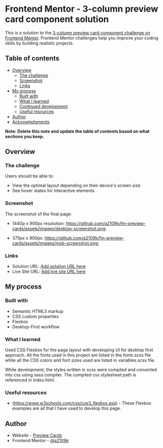 # Frontend Mentor - 3-column preview card component solution

This is a solution to the [3-column preview card component challenge on Frontend Mentor](https://www.frontendmentor.io/challenges/3column-preview-card-component-pH92eAR2-). Frontend Mentor challenges help you improve your coding skills by building realistic projects. 

## Table of contents

- [Overview](#overview)
  - [The challenge](#the-challenge)
  - [Screenshot](#screenshot)
  - [Links](#links)
- [My process](#my-process)
  - [Built with](#built-with)
  - [What I learned](#what-i-learned)
  - [Continued development](#continued-development)
  - [Useful resources](#useful-resources)
- [Author](#author)
- [Acknowledgments](#acknowledgments)

**Note: Delete this note and update the table of contents based on what sections you keep.**

## Overview

### The challenge

Users should be able to:

- View the optimal layout depending on their device's screen size
- See hover states for interactive elements

### Screenshot

The screenshot of the final page: 

- 1440p x 900px resolution:
https://github.com/a2109k/fm-preview-cards/assets/images/desktop-screenshot.png;

- 375px x 900px: 
https://github.com/a2109k/fm-preview-cards/assets/images/mob-screenshot.png;


### Links

- Solution URL: [Add solution URL here](https://github.com/a2109k/fm-preview-cards)
- Live Site URL: [Add live site URL here](https://a2109k.github.io/fm-preview-cards)

## My process

### Built with

- Semantic HTML5 markup
- CSS custom properties
- Flexbox
- Desktop-First workflow

### What I learned

Used CSS Flexbox for the page layout with developing UI for desktop first approach. All the fonts used in this project are listed in the fonts.scss file while all the CSS colors and font sizes used are listed in variables.scss file.

While development, the styles written in scss were compiled and converted into css using sass compiler. The compiled css stylesheet path is referenced in index.html.

### Useful resources

- (https://www.w3schools.com/css/css3_flexbox.asp) - These Flexbox examples are all that I have used to develop this page. 

## Author

- Website - [Preview Cards](https://a2109k.github.io/fm-preview-cards/)
- Frontend Mentor - [@a2109k](https://www.frontendmentor.io/profile/a2109k)




